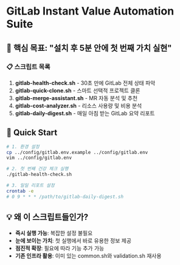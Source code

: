 # GitLab Instant Value Automation Suite

## 🎯 핵심 목표: "설치 후 5분 안에 첫 번째 가치 실현"

### 📋 스크립트 목록

1. **gitlab-health-check.sh** - 30초 만에 GitLab 전체 상태 파악
2. **gitlab-quick-clone.sh** - 스마트 선택적 프로젝트 클론
3. **gitlab-merge-assistant.sh** - MR 자동 분석 및 추천
4. **gitlab-cost-analyzer.sh** - 리소스 사용량 및 비용 분석
5. **gitlab-daily-digest.sh** - 매일 아침 받는 GitLab 요약 리포트

## 🚀 Quick Start

```bash
# 1. 환경 설정
cp ../config/gitlab.env.example ../config/gitlab.env
vim ../config/gitlab.env

# 2. 첫 번째 건강 체크 실행
./gitlab-health-check.sh

# 3. 일일 리포트 설정
crontab -e
# 0 9 * * * /path/to/gitlab-daily-digest.sh
```

## 💡 왜 이 스크립트들인가?

- **즉시 실행 가능**: 복잡한 설정 불필요
- **눈에 보이는 가치**: 첫 실행에서 바로 유용한 정보 제공
- **점진적 확장**: 필요에 따라 기능 추가 가능
- **기존 인프라 활용**: 이미 있는 common.sh와 validation.sh 재사용